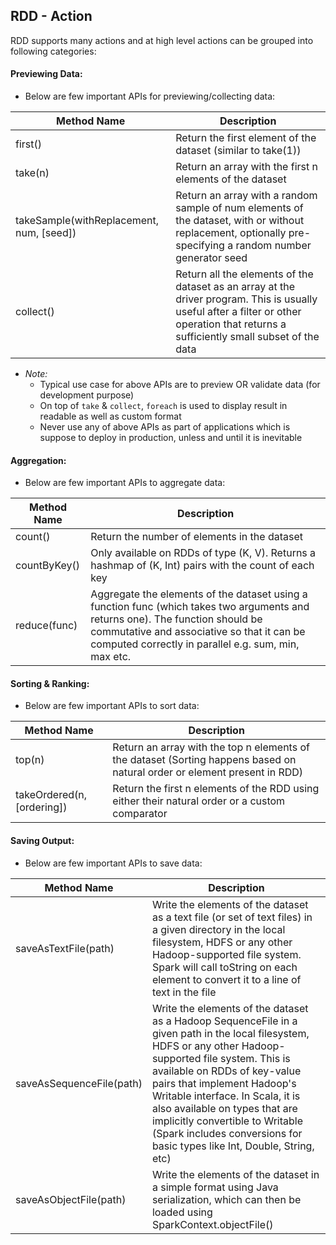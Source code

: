## RDD - Action
RDD supports many actions and at high level actions can be grouped into following categories:

#### Previewing Data:

* Below are few important APIs for previewing/collecting data:

| Method Name | Description |
| ----------- | ----------- |
| first() | Return the first element of the dataset (similar to take(1)) |
| take(n) | Return an array with the first n elements of the dataset |
| takeSample(withReplacement, num, [seed]) | Return an array with a random sample of num elements of the dataset, with or without replacement, optionally pre-specifying a random number generator seed |
| collect() | Return all the elements of the dataset as an array at the driver program. This is usually useful after a filter or other operation that returns a sufficiently small subset of the data |

* _Note:_
  * Typical use case for above APIs are to preview OR validate data (for development purpose)
  * On top of `take` & `collect`, `foreach` is used to display result in readable as well as custom format
  * Never use any of above APIs as part of applications which is suppose to deploy in production, unless and until it is inevitable
 
#### Aggregation:

* Below are few important APIs to aggregate data:

| Method Name | Description |
| ----------- | ----------- |
| count() |	Return the number of elements in the dataset |
| countByKey() | Only available on RDDs of type (K, V). Returns a hashmap of (K, Int) pairs with the count of each key |
| reduce(func) | Aggregate the elements of the dataset using a function func (which takes two arguments and returns one). The function should be commutative and associative so that it can be computed correctly in parallel e.g. sum, min, max etc. |

#### Sorting & Ranking:

* Below are few important APIs to sort data:

| Method Name | Description |
| ----------- | ----------- |
| top(n) | Return an array with the top n elements of the dataset (Sorting happens based on natural order or element present in RDD) |
| takeOrdered(n, [ordering]) | Return the first n elements of the RDD using either their natural order or a custom comparator |

#### Saving Output:

* Below are few important APIs to save data:

| Method Name | Description |
| ----------- | ----------- |
| saveAsTextFile(path) | Write the elements of the dataset as a text file (or set of text files) in a given directory in the local filesystem, HDFS or any other Hadoop-supported file system. Spark will call toString on each element to convert it to a line of text in the file |
| saveAsSequenceFile(path) | Write the elements of the dataset as a Hadoop SequenceFile in a given path in the local filesystem, HDFS or any other Hadoop-supported file system. This is available on RDDs of key-value pairs that implement Hadoop's Writable interface. In Scala, it is also available on types that are implicitly convertible to Writable (Spark includes conversions for basic types like Int, Double, String, etc) |
| saveAsObjectFile(path) | Write the elements of the dataset in a simple format using Java serialization, which can then be loaded using SparkContext.objectFile() |
